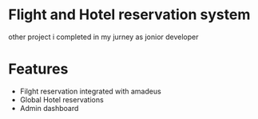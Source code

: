 # Flight and Hotel reservation system

other project i completed in my jurney as jonior developer

# Features
- Filght reservation integrated with amadeus
- Global Hotel reservations
- Admin dashboard
